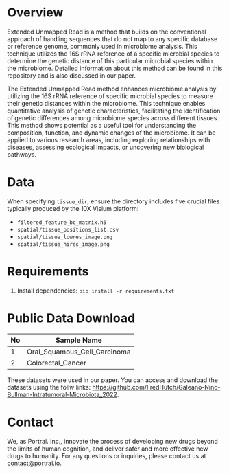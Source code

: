 # Overview

Extended Unmapped Read is a method that builds on the conventional approach of handling sequences that do not map to any specific database or reference genome, commonly used in microbiome analysis. This technique utilizes the 16S rRNA reference of a specific microbial species to determine the genetic distance of this particular microbial species within the microbiome. Detailed information about this method can be found in this repository and is also discussed in our paper.

The Extended Unmapped Read method enhances microbiome analysis by utilizing the 16S rRNA reference of specific microbial species to measure their genetic distances within the microbiome. This technique enables quantitative analysis of genetic characteristics, facilitating the identification of genetic differences among microbiome species across different tissues. This method shows potential as a useful tool for understanding the composition, function, and dynamic changes of the microbiome. It can be applied to various research areas, including exploring relationships with diseases, assessing ecological impacts, or uncovering new biological pathways.

# Data

When specifying `tissue_dir`, ensure the directory includes five crucial files typically produced by the 10X Visium platform:

- `filtered_feature_bc_matrix.h5`
- `spatial/tissue_positions_list.csv`
- `spatial/tissue_lowres_image.png`
- `spatial/tissue_hires_image.png`

# Requirements

1. Install dependencies: `pip install -r requirements.txt`


# Public Data Download

|No   | Sample Name           |                                                                                   
|-----|-----------------------|
|1| Oral_Squamous_Cell_Carcinoma   |
|2| Colorectal_Cancer|

These datasets were used in our paper. You can access and download the datasets using the follw links:
https://github.com/FredHutch/Galeano-Nino-Bullman-Intratumoral-Microbiota_2022.


# Contact

We, as Portrai. Inc., innovate the process of developing new drugs beyond the limits of human cognition, and deliver safer and more effective new drugs to humanity. For any questions or inquiries, please contact us at [contact@portrai.io](mailto:contact@portrai.io).

